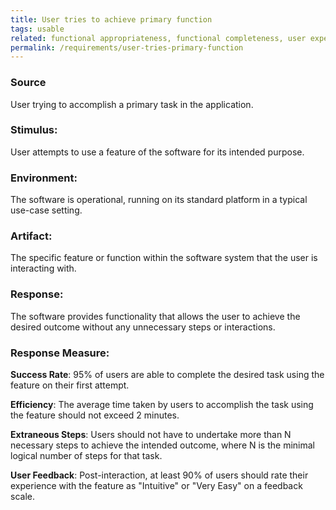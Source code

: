 ```yaml
---
title: User tries to achieve primary function
tags: usable
related: functional appropriateness, functional completeness, user experience 
permalink: /requirements/user-tries-primary-function
---
```


<div class="quality-requirement" markdown="1">

### Source 
User trying to accomplish a primary task in the application.

### Stimulus: 
User attempts to use a feature of the software for its intended purpose.

### Environment: 
The software is operational, running on its standard platform in a typical use-case setting.

### Artifact: 
The specific feature or function within the software system that the user is interacting with.

### Response: 
The software provides functionality that allows the user to achieve the desired outcome without any unnecessary steps or interactions.

### Response Measure:

**Success Rate**: 95% of users are able to complete the desired task using the feature on their first attempt.

**Efficiency**: The average time taken by users to accomplish the task using the feature should not exceed 2 minutes.

**Extraneous Steps**: Users should not have to undertake more than N necessary steps to achieve the intended outcome, where N is the minimal logical number of steps for that task.

**User Feedback**: Post-interaction, at least 90% of users should rate their experience with the feature as "Intuitive" or "Very Easy" on a feedback scale.

</div><br>




